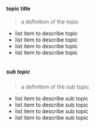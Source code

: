 #### topic title

> a definition of the topic

- list item to describe topic
- list item to describe topic
- list item to describe topic
- list item to describe topic

```js

```

##### sub topic

> a definition of the sub topic

- list item to describe sub topic
- list item to describe sub topic
- list item to describe sub topic
- list item to describe sub topic

```js

```
